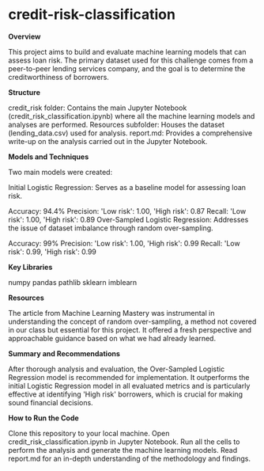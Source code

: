 # credit-risk-classification

**Overview**

This project aims to build and evaluate machine learning models that can assess loan risk. The primary dataset used for this challenge comes from a peer-to-peer lending services company, and the goal is to determine the creditworthiness of borrowers.

**Structure**

credit_risk folder: Contains the main Jupyter Notebook (credit_risk_classification.ipynb) where all the machine learning models and analyses are performed.
Resources subfolder: Houses the dataset (lending_data.csv) used for analysis.
report.md: Provides a comprehensive write-up on the analysis carried out in the Jupyter Notebook.

**Models and Techniques**

Two main models were created:

Initial Logistic Regression: Serves as a baseline model for assessing loan risk.

Accuracy: 94.4%
Precision: 'Low risk': 1.00, 'High risk': 0.87
Recall: 'Low risk': 1.00, 'High risk': 0.89
Over-Sampled Logistic Regression: Addresses the issue of dataset imbalance through random over-sampling.

Accuracy: 99%
Precision: 'Low risk': 1.00, 'High risk': 0.99
Recall: 'Low risk': 0.99, 'High risk': 0.99

**Key Libraries**

numpy
pandas
pathlib
sklearn
imblearn

**Resources**

The article from Machine Learning Mastery was instrumental in understanding the concept of random over-sampling, a method not covered in our class but essential for this project. It offered a fresh perspective and approachable guidance based on what we had already learned.

**Summary and Recommendations**

After thorough analysis and evaluation, the Over-Sampled Logistic Regression model is recommended for implementation. It outperforms the initial Logistic Regression model in all evaluated metrics and is particularly effective at identifying 'High risk' borrowers, which is crucial for making sound financial decisions.

**How to Run the Code**

Clone this repository to your local machine.
Open credit_risk_classification.ipynb in Jupyter Notebook.
Run all the cells to perform the analysis and generate the machine learning models.
Read report.md for an in-depth understanding of the methodology and findings.
